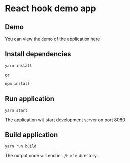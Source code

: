 # React hook demo app

## Demo

You can view the demo of the application [here](https://sleepy-kirch-f890ec.netlify.com/)

## Install dependencies

```
yarn install
```

or

```
npm install
```

## Run application

```
yarn start
```

The application will start development server on port 8080

## Build application

```
yarn run build
```

The output code will end in `./build` directory.